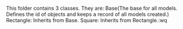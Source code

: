 This folder contains 3 classes. They are: 
Base(The base for all models. Defines the id of objects and keeps a record of all models created.)
Rectangle: Inherits from Base.
Square: Inherits from Rectangle.:wq
